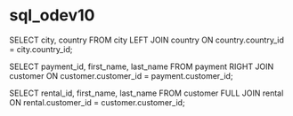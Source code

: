 # sql_odev10


SELECT city, country FROM city
LEFT JOIN country ON country.country_id = city.country_id;


SELECT payment_id, first_name, last_name FROM payment
RIGHT JOIN customer ON customer.customer_id = payment.customer_id;

SELECT rental_id, first_name, last_name FROM customer
FULL JOIN rental ON rental.customer_id = customer.customer_id;
